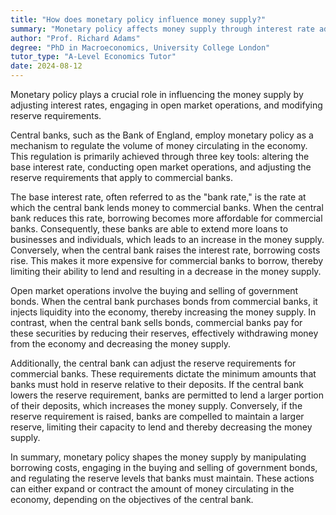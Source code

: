 ```yaml
---
title: "How does monetary policy influence money supply?"
summary: "Monetary policy affects money supply through interest rate adjustments, government bond transactions, and modifications to reserve requirements."
author: "Prof. Richard Adams"
degree: "PhD in Macroeconomics, University College London"
tutor_type: "A-Level Economics Tutor"
date: 2024-08-12
---
```


Monetary policy plays a crucial role in influencing the money supply by adjusting interest rates, engaging in open market operations, and modifying reserve requirements.

Central banks, such as the Bank of England, employ monetary policy as a mechanism to regulate the volume of money circulating in the economy. This regulation is primarily achieved through three key tools: altering the base interest rate, conducting open market operations, and adjusting the reserve requirements that apply to commercial banks.

The base interest rate, often referred to as the "bank rate," is the rate at which the central bank lends money to commercial banks. When the central bank reduces this rate, borrowing becomes more affordable for commercial banks. Consequently, these banks are able to extend more loans to businesses and individuals, which leads to an increase in the money supply. Conversely, when the central bank raises the interest rate, borrowing costs rise. This makes it more expensive for commercial banks to borrow, thereby limiting their ability to lend and resulting in a decrease in the money supply.

Open market operations involve the buying and selling of government bonds. When the central bank purchases bonds from commercial banks, it injects liquidity into the economy, thereby increasing the money supply. In contrast, when the central bank sells bonds, commercial banks pay for these securities by reducing their reserves, effectively withdrawing money from the economy and decreasing the money supply.

Additionally, the central bank can adjust the reserve requirements for commercial banks. These requirements dictate the minimum amounts that banks must hold in reserve relative to their deposits. If the central bank lowers the reserve requirement, banks are permitted to lend a larger portion of their deposits, which increases the money supply. Conversely, if the reserve requirement is raised, banks are compelled to maintain a larger reserve, limiting their capacity to lend and thereby decreasing the money supply.

In summary, monetary policy shapes the money supply by manipulating borrowing costs, engaging in the buying and selling of government bonds, and regulating the reserve levels that banks must maintain. These actions can either expand or contract the amount of money circulating in the economy, depending on the objectives of the central bank.
    